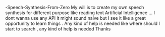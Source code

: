 -Speech-Synthesis-From-Zero
My will is to create my own speech synthesis for different purpose like reading text Artificial Intelligence ... 
I  dont wanna use any API it might sound naive but I see  it like a great opportunity to learn things . Any kind of help is needed like where should I start to search , any kind of help is needed
Thanks